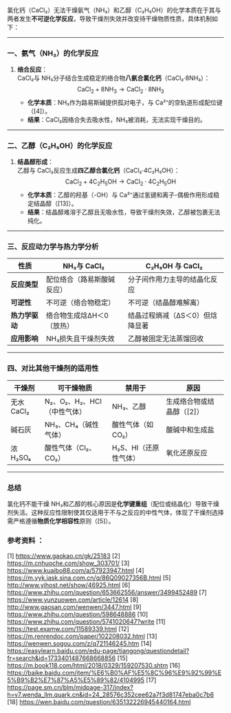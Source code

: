 

氯化钙（CaCl₂）无法干燥氨气（NH₃）和乙醇（C₂H₅OH）的化学本质在于其与两者发生**不可逆化学反应**，导致干燥剂失效并改变待干燥物质性质，具体机制如下：

---

### **一、氨气（NH₃）的化学反应**
1. **络合反应**：  
   CaCl₂与 NH₃分子结合生成稳定的络合物**八氨合氯化钙**（CaCl₂·8NH₃）：  
   $$\text{CaCl}_2 + 8\text{NH}_3 \rightarrow \text{CaCl}_2 \cdot 8\text{NH}_3$$  
   - **化学本质**：NH₃作为路易斯碱提供孤对电子，与 Ca²⁺的空轨道形成配位键（[4]）。  
   - **结果**：CaCl₂因络合失去吸水性，NH₃被消耗，无法实现干燥目的。

---

### **二、乙醇（C₂H₅OH）的化学反应**
1. **结晶醇形成**：  
   乙醇与 CaCl₂反应生成**四乙醇合氯化钙**（CaCl₂·4C₂H₅OH）：  
   $$\text{CaCl}_2 + 4\text{C}_2\text{H}_5\text{OH} \rightarrow \text{CaCl}_2 \cdot 4\text{C}_2\text{H}_5\text{OH}$$  
   - **化学本质**：乙醇的羟基（-OH）与 Ca²⁺通过氢键和离子-偶极作用形成稳定结晶醇（[13]）。  
   - **结果**：结晶醇难溶于乙醇且无吸水性，导致干燥剂失效，乙醇被包裹无法纯化。

---

### **三、反应动力学与热力学分析**
| **性质**       | **NH₃与 CaCl₂**                  | **C₂H₅OH 与 CaCl₂**               |  
|----------------|----------------------------------|---------------------------------|  
| **反应类型**   | 配位络合（路易斯酸碱反应）       | 分子间作用力主导的结晶化反应     |  
| **可逆性**     | 不可逆（络合物稳定）             | 不可逆（结晶醇难解离）           |  
| **热力学驱动** | 络合物生成焓ΔH＜0（放热）         | 结晶过程熵减（ΔS＜0）但焓降显著 |  
| **应用影响**   | NH₃损失且干燥剂失效              | 乙醇被固定无法蒸馏回收           |  

---

### **四、对比其他干燥剂的适用性**
| **干燥剂**     | **可干燥物质**                   | **禁用于**                     | **原因**                      |  
|----------------|----------------------------------|--------------------------------|-------------------------------|  
| 无水 CaCl₂      | N₂、O₂、H₂、HCl（中性气体）       | NH₃、乙醇                      | 生成络合物或结晶醇（[2]） |  
| 碱石灰         | NH₃、CH₄（碱性气体）              | 酸性气体（如 CO₂）              | 酸碱中和生成盐                |  
| 浓 H₂SO₄        | 酸性气体（Cl₂、CO₂）              | H₂S、HI（还原性气体）          | 氧化还原反应                  |  

---

### **总结**
氯化钙不能干燥 NH₃和乙醇的核心原因是**化学键重组**（配位或结晶化）导致干燥剂失活。这种反应性限制使其仅适用于不与之反应的中性气体，体现了干燥剂选择需严格遵循**物质化学相容性**原则（[5]）。

### 参考资料 ：
[1] https://www.gaokao.cn/gk/25183
[2] https://m.cnhuoche.com/show_303701/
[3] https://www.kuaibo88.com/a/57923947.html
[4] https://m.yyk.iask.sina.com.cn/q/86Q09027356B.html
[5] http://www.yihost.net/show/46925.html
[6] https://www.zhihu.com/question/653662556/answer/3499452489
[7] https://www.yunzuowen.com/article/12614
[8] http://www.gaosan.com/wenwen/3447.html
[9] https://www.zhihu.com/question/598648886
[10] https://www.zhihu.com/question/5741020647?write
[11] https://test.examw.com/11589339.html
[12] https://m.renrendoc.com/paper/102208032.html
[13] https://wenwen.sogou.com/z/q721146245.htm
[14] https://easylearn.baidu.com/edu-page/tiangong/questiondetail?fr=search&id=1733401487668668856
[15] https://m.book118.com/html/2018/0329/159207530.shtm
[16] https://baike.baidu.com/item/%E6%B0%AF%E5%8C%96%E9%92%99%E5%B9%B2%E7%87%A5%E5%89%82/4104995
[17] https://page.sm.cn/blm/midpage-317/index?h=v7.wenda_llm.quark.cn&id=24_28576c352cee62a7f3d81747eba0c7b6
[18] https://wen.baidu.com/question/635132226945440164.html